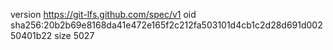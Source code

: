 version https://git-lfs.github.com/spec/v1
oid sha256:20b2b69e8168da41e472e165f2c212fa503101d4cb1c2d28d691d00250401b22
size 5027
